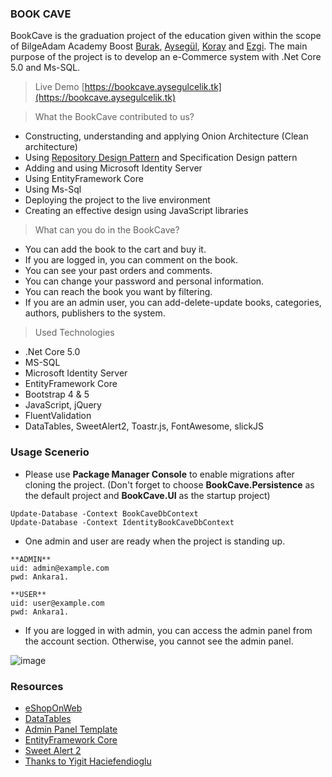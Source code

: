 ### BOOK CAVE 

BookCave is the graduation project of the education given within the scope of BilgeAdam Academy Boost [Burak](https://github.com/burakyuz1), [Aysegül](https://github.com/AysegulCelk), [Koray](https://github.com/Koray95) and [Ezgi](https://github.com/ezgiyildirim21).
The main purpose of the project is to develop an e-Commerce system with .Net Core 5.0 and Ms-SQL.


>Live Demo
[https://bookcave.aysegulcelik.tk](https://bookcave.aysegulcelik.tk)


> What the BookCave contributed to us?
* Constructing, understanding and applying Onion Architecture (Clean architecture)
* Using [Repository Design Pattern](https://www.gencayyildiz.com/blog/c-repository-design-patternrepository-tasarim-deseni/) and Specification Design pattern
* Adding and using Microsoft Identity Server
* Using EntityFramework Core
* Using Ms-Sql
* Deploying the project to the live environment
* Creating an effective design using JavaScript libraries

> What can you do in the BookCave?
* You can add the book to the cart and buy it.
* If you are logged in, you can comment on the book.
* You can see your past orders and comments.
* You can change your password and personal information.
* You can reach the book you want by filtering.
* If you are an admin user, you can add-delete-update books, categories, authors, publishers to the system.

> Used Technologies
* .Net Core 5.0
* MS-SQL
* Microsoft Identity Server
* EntityFramework Core
* Bootstrap 4 & 5
* JavaScript, jQuery
* FluentValidation
* DataTables, SweetAlert2, Toastr.js, FontAwesome, slickJS


### Usage Scenerio

* Please use **Package Manager Console** to enable migrations after cloning the project. (Don't forget to choose **BookCave.Persistence** as the default project and **BookCave.UI** as the startup project)
```
Update-Database -Context BookCaveDbContext
Update-Database -Context IdentityBookCaveDbContext
```

* One admin and user are ready when the project is standing up.

```
**ADMIN**
uid: admin@example.com
pwd: Ankara1.

**USER**
uid: user@example.com
pwd: Ankara1.
```

* If you are logged in with admin, you can access the admin panel from the account section. Otherwise, you cannot see the admin panel.
  
![image](https://raw.githubusercontent.com/burakyuz1/BookCave/master/main_page.png?token=GHSAT0AAAAAABSWMUWW6WO3DFZ4TCCSHEJSYSBZMVQ)


### Resources

* [eShopOnWeb](https://github.com/dotnet-architecture/eShopOnWeb)
* [DataTables](https://datatables.net/)
* [Admin Panel Template](http://webapplayers.com/inspinia_admin-v2.9.4/)
* [EntityFramework Core](https://www.entityframeworktutorial.net/efcore/entity-framework-core.aspx)
* [Sweet Alert 2](https://sweetalert2.github.io/)
* [Thanks to Yigit Haciefendioglu](https://www.linkedin.com/in/yi%C4%9Fit-hac%C4%B1efendio%C4%9Flu-323b1612/)

